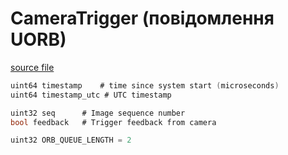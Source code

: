 # CameraTrigger (повідомлення UORB)

[source file](https://github.com/PX4/PX4-Autopilot/blob/main/msg/CameraTrigger.msg)

```c
uint64 timestamp	# time since system start (microseconds)
uint64 timestamp_utc # UTC timestamp

uint32 seq		# Image sequence number
bool feedback	# Trigger feedback from camera

uint32 ORB_QUEUE_LENGTH = 2

```
